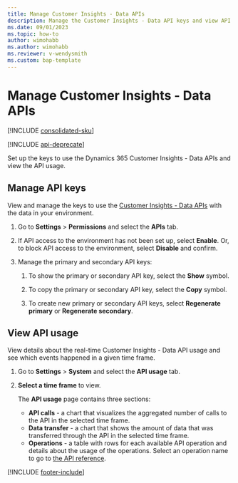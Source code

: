 ```yaml
---
title: Manage Customer Insights - Data APIs
description: Manage the Customer Insights - Data API keys and view API usage.
ms.date: 09/01/2023
ms.topic: how-to
author: wimohabb
ms.author: wimohabb
ms.reviewer: v-wendysmith
ms.custom: bap-template
---
```


# Manage Customer Insights - Data APIs

[!INCLUDE [consolidated-sku](./includes/consolidated-sku.md)]

[!INCLUDE [api-deprecate](./includes/api-deprecate.md)]

Set up the keys to use the Dynamics 365 Customer Insights - Data APIs and view the API usage.

## Manage API keys

View and manage the keys to use the [Customer Insights - Data APIs](apis.md) with the data in your environment.

1. Go to **Settings** > **Permissions** and select the **APIs** tab.

1. If API access to the environment has not been set up, select **Enable**. Or, to block API access to the environment, select **Disable** and confirm.

1. Manage the primary and secondary API keys:

   1. To show the primary or secondary API key, select the **Show** symbol.

   1. To copy the primary or secondary API key, select the **Copy** symbol.

   1. To create new primary or secondary API keys, select **Regenerate primary** or **Regenerate secondary**.

## View API usage

View details about the real-time Customer Insights - Data API usage and see which events happened in a given time frame.

1. Go to **Settings** > **System** and select the **API usage** tab.

1. **Select a time frame** to view.

   The **API usage** page contains three sections:

   - **API calls** - a chart that visualizes the aggregated number of calls to the API in the selected time frame.
   - **Data transfer** - a chart that shows the amount of data that was transferred through the API in the selected time frame.
   - **Operations** - a table with rows for each available API operation and details about the usage of the operations. Select an operation name to go to [the API reference](https://developer.ci.ai.dynamics.com/api-details#api=CustomerInsights&operation=Get-all-instances).

[!INCLUDE [footer-include](includes/footer-banner.md)]
